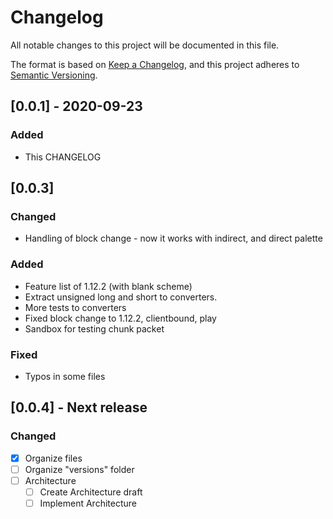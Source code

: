 # Changelog
All notable changes to this project will be documented in this file.

The format is based on [Keep a Changelog](https://keepachangelog.com/en/1.0.0/),
and this project adheres to [Semantic Versioning](https://semver.org/spec/v2.0.0.html).

## [0.0.1] - 2020-09-23
### Added
- This CHANGELOG

## [0.0.3] 
### Changed
- Handling of block change - now it works with indirect, and direct palette 

### Added
- Feature list of 1.12.2 (with blank scheme)
- Extract unsigned long and short to converters.
- More tests to converters
- Fixed block change to 1.12.2, clientbound, play
- Sandbox for testing chunk packet
### Fixed
- Typos in some files

## [0.0.4] - Next release
### Changed
- [X] Organize files
- [ ] Organize "versions" folder
- [ ] Architecture
  - [ ] Create Architecture draft
  - [ ] Implement Architecture
